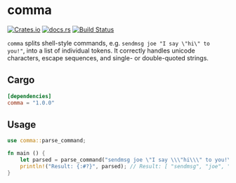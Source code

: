 # comma

[![Crates.io](https://img.shields.io/crates/v/comma?style=flat-square)](https://crates.io/crates/comma)
[![docs.rs](https://docs.rs/comma/badge.svg)](https://docs.rs/comma)
[![Build Status](https://travis-ci.org/emctague/comma.svg?branch=master)](https://travis-ci.org/emctague/comma)

`comma` splits shell-style commands, e.g. `sendmsg joe "I say \"hi\" to you!"`, into a list of individual tokens.
It correctly handles unicode characters, escape sequences, and single- or double-quoted strings.

## Cargo

```toml
[dependencies]
comma = "1.0.0"
```

## Usage

```rust
use comma::parse_command;

fn main () {
    let parsed = parse_command("sendmsg joe \"I say \\\"hi\\\" to you!\" 'but only\\ntoday'").unwrap();
    println!("Result: {:#?}", parsed); // Result: [ "sendmsg", "joe", "I say \"hi\" to you!", "but only\ntoday" ]
}
```